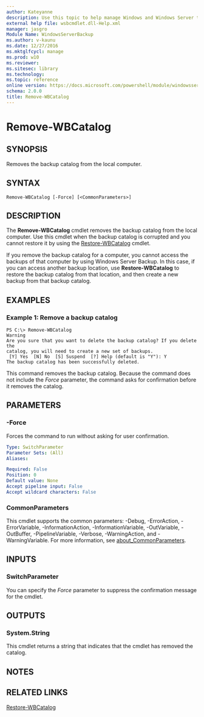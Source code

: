```yaml
---
author: Kateyanne
description: Use this topic to help manage Windows and Windows Server technologies with Windows PowerShell.
external help file: wsbcmdlet.dll-Help.xml
manager: jasgro
Module Name: WindowsServerBackup
ms.author: v-kaunu
ms.date: 12/27/2016
ms.mktglfcycl: manage
ms.prod: w10
ms.reviewer: 
ms.sitesec: library
ms.technology: 
ms.topic: reference
online version: https://docs.microsoft.com/powershell/module/windowsserverbackup/remove-wbcatalog?view=windowsserver2022-ps&wt.mc_id=ps-gethelp
schema: 2.0.0
title: Remove-WBCatalog
---
```


# Remove-WBCatalog

## SYNOPSIS
Removes the backup catalog from the local computer.

## SYNTAX

```
Remove-WBCatalog [-Force] [<CommonParameters>]
```

## DESCRIPTION
The **Remove-WBCatalog** cmdlet removes the backup catalog from the local computer.
Use this cmdlet when the backup catalog is corrupted and you cannot restore it by using the [Restore-WBCatalog](./Restore-WBCatalog.md) cmdlet.

If you remove the backup catalog for a computer, you cannot access the backups of that computer by using Windows Server Backup.
In this case, if you can access another backup location, use **Restore-WBCatalog** to restore the backup catalog from that location, and then create a new backup from that backup catalog.

## EXAMPLES

### Example 1: Remove a backup catalog
```
PS C:\> Remove-WBCatalog
Warning
Are you sure that you want to delete the backup catalog? If you delete the
catalog, you will need to create a new set of backups. 
 [Y] Yes  [N] No  [S] Suspend  [?] Help (default is "Y"): Y
The backup catalog has been successfully deleted.
```

This command removes the backup catalog.
Because the command does not include the *Force* parameter, the command asks for confirmation before it removes the catalog.

## PARAMETERS

### -Force
Forces the command to run without asking for user confirmation.

```yaml
Type: SwitchParameter
Parameter Sets: (All)
Aliases: 

Required: False
Position: 0
Default value: None
Accept pipeline input: False
Accept wildcard characters: False
```

### CommonParameters
This cmdlet supports the common parameters: -Debug, -ErrorAction, -ErrorVariable, -InformationAction, -InformationVariable, -OutVariable, -OutBuffer, -PipelineVariable, -Verbose, -WarningAction, and -WarningVariable. For more information, see [about_CommonParameters](https://go.microsoft.com/fwlink/?LinkID=113216).

## INPUTS

### SwitchParameter
You can specify the *Force* parameter to suppress the confirmation message for the cmdlet.

## OUTPUTS

### System.String
This cmdlet returns a string that indicates that the cmdlet has removed the catalog.

## NOTES

## RELATED LINKS

[Restore-WBCatalog](./Restore-WBCatalog.md)

